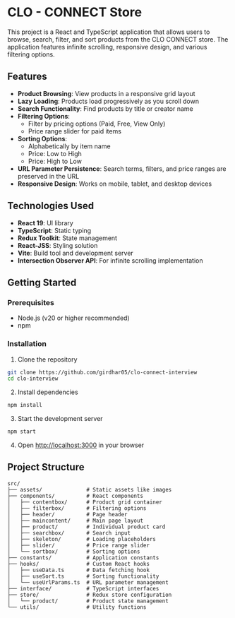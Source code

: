 # CLO - CONNECT Store

This project is a React and TypeScript application that allows users to browse, search, filter, and sort products from the CLO CONNECT store. The application features infinite scrolling, responsive design, and various filtering options.

## Features

- **Product Browsing**: View products in a responsive grid layout
- **Lazy Loading**: Products load progressively as you scroll down
- **Search Functionality**: Find products by title or creator name
- **Filtering Options**:
  - Filter by pricing options (Paid, Free, View Only)
  - Price range slider for paid items
- **Sorting Options**:
  - Alphabetically by item name
  - Price: Low to High
  - Price: High to Low
- **URL Parameter Persistence**: Search terms, filters, and price ranges are preserved in the URL
- **Responsive Design**: Works on mobile, tablet, and desktop devices

## Technologies Used

- **React 19**: UI library
- **TypeScript**: Static typing
- **Redux Toolkit**: State management
- **React-JSS**: Styling solution
- **Vite**: Build tool and development server
- **Intersection Observer API**: For infinite scrolling implementation

## Getting Started

### Prerequisites

- Node.js (v20 or higher recommended)
- npm

### Installation

1. Clone the repository
```bash
git clone https://github.com/girdhar05/clo-connect-interview
cd clo-interview
```

2. Install dependencies
```bash
npm install
```

3. Start the development server
```bash
npm start
```

4. Open [http://localhost:3000](http://localhost:3000) in your browser

## Project Structure

```
src/
├── assets/              # Static assets like images
├── components/          # React components
│   ├── contentbox/      # Product grid container
│   ├── filterbox/       # Filtering options
│   ├── header/          # Page header
│   ├── maincontent/     # Main page layout
│   ├── product/         # Individual product card
│   ├── searchbox/       # Search input
│   ├── skeleton/        # Loading placeholders
│   ├── slider/          # Price range slider
│   └── sortbox/         # Sorting options
├── constants/           # Application constants
├── hooks/               # Custom React hooks
│   ├── useData.ts       # Data fetching hook
│   ├── useSort.ts       # Sorting functionality
│   └── useUrlParams.ts  # URL parameter management
├── interface/           # TypeScript interfaces
├── store/               # Redux store configuration
│   └── product/         # Product state management
└── utils/               # Utility functions
```